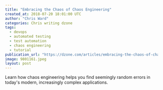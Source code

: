 ```yaml
---
title: "Embracing the Chaos of Chaos Engineering"
created_at: 2018-07-20 18:01:00 UTC
author: "Chris Ward"
categories: Chris writing dzone
tags: 
  - devops
  - automated testing
  - test automation
  - chaos engineering
  - tutorial
publication_url: "https://dzone.com/articles/embracing-the-chaos-of-chaos-engineering"
image: 9801161.jpeg
layout: post
---
```

Learn how chaos engineering helps you find seemingly random errors in today's modern, increasingly complex applications.

